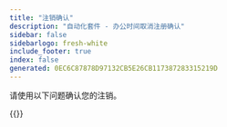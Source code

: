 ```yaml
---
title: "注销确认"
description: "自动化套件 - 办公时间取消注册确认"
sidebar: false
sidebarlogo: fresh-white
include_footer: true
index: false
generated: 0EC6C87878D97132CB5E26CB117387283315219D
---
```


请使用以下问题确认您的注销。

{{<questions name="/content/zh-hans/office-hours/unregister-confirm.json" completed="感谢您完成取消注册确认" showNavigationButtons="false" locale="zh-hans">}}
